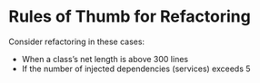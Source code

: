 # Rules of Thumb for Refactoring

Consider refactoring in these cases:

- When a class’s net length is above 300 lines
- If the number of injected dependencies (services) exceeds 5
